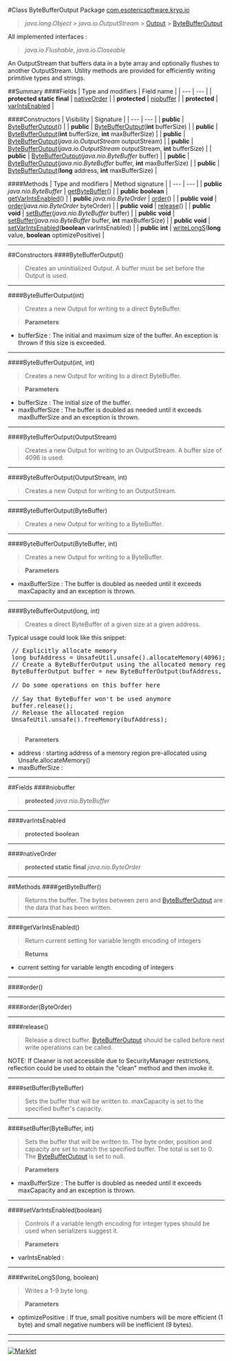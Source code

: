 #Class ByteBufferOutput
Package [com.esotericsoftware.kryo.io](README.md)<br>

> *java.lang.Object* > *java.io.OutputStream* > [Output](Output.md) > [ByteBufferOutput](ByteBufferOutput.md)

All implemented interfaces :
> *java.io.Flushable*, *java.io.Closeable*

An OutputStream that buffers data in a byte array and optionally flushes to another OutputStream. Utility methods are provided
 for efficiently writing primitive types and strings.


##Summary
####Fields
| Type and modifiers | Field name |
| --- | --- |
| **protected static final** | [nativeOrder](#nativeorder) |
| **protected** | [niobuffer](#niobuffer) |
| **protected** | [varIntsEnabled](#varintsenabled) |

####Constructors
| Visibility | Signature |
| --- | --- |
| **public** | [ByteBufferOutput](#bytebufferoutput)() |
| **public** | [ByteBufferOutput](#bytebufferoutputint)(**int** bufferSize) |
| **public** | [ByteBufferOutput](#bytebufferoutputint-int)(**int** bufferSize, **int** maxBufferSize) |
| **public** | [ByteBufferOutput](#bytebufferoutputoutputstream)(*java.io.OutputStream* outputStream) |
| **public** | [ByteBufferOutput](#bytebufferoutputoutputstream-int)(*java.io.OutputStream* outputStream, **int** bufferSize) |
| **public** | [ByteBufferOutput](#bytebufferoutputbytebuffer)(*java.nio.ByteBuffer* buffer) |
| **public** | [ByteBufferOutput](#bytebufferoutputbytebuffer-int)(*java.nio.ByteBuffer* buffer, **int** maxBufferSize) |
| **public** | [ByteBufferOutput](#bytebufferoutputlong-int)(**long** address, **int** maxBufferSize) |

####Methods
| Type and modifiers | Method signature |
| --- | --- |
| **public** *java.nio.ByteBuffer* | [getByteBuffer](#getbytebuffer)() |
| **public** **boolean** | [getVarIntsEnabled](#getvarintsenabled)() |
| **public** *java.nio.ByteOrder* | [order](#order)() |
| **public** **void** | [order](#orderbyteorder)(*java.nio.ByteOrder* byteOrder) |
| **public** **void** | [release](#release)() |
| **public** **void** | [setBuffer](#setbufferbytebuffer)(*java.nio.ByteBuffer* buffer) |
| **public** **void** | [setBuffer](#setbufferbytebuffer-int)(*java.nio.ByteBuffer* buffer, **int** maxBufferSize) |
| **public** **void** | [setVarIntsEnabled](#setvarintsenabledboolean)(**boolean** varIntsEnabled) |
| **public** **int** | [writeLongS](#writelongslong-boolean)(**long** value, **boolean** optimizePositive) |

---


##Constructors
####ByteBufferOutput()
> Creates an uninitialized Output. A buffer must be set before the Output is used.


---

####ByteBufferOutput(int)
> Creates a new Output for writing to a direct ByteBuffer.

> **Parameters**
* bufferSize : The initial and maximum size of the buffer. An exception is thrown if this size is exceeded.


---

####ByteBufferOutput(int, int)
> Creates a new Output for writing to a direct ByteBuffer.

> **Parameters**
* bufferSize : The initial size of the buffer.
* maxBufferSize : The buffer is doubled as needed until it exceeds maxBufferSize and an exception is thrown.


---

####ByteBufferOutput(OutputStream)
> Creates a new Output for writing to an OutputStream. A buffer size of 4096 is used.


---

####ByteBufferOutput(OutputStream, int)
> Creates a new Output for writing to an OutputStream.


---

####ByteBufferOutput(ByteBuffer)
> Creates a new Output for writing to a ByteBuffer.


---

####ByteBufferOutput(ByteBuffer, int)
> Creates a new Output for writing to a ByteBuffer.

> **Parameters**
* maxBufferSize : The buffer is doubled as needed until it exceeds maxCapacity and an exception is thrown.


---

####ByteBufferOutput(long, int)
> Creates a direct ByteBuffer of a given size at a given address.
 
 Typical usage could look like this snippet:
 
 <pre>
 // Explicitly allocate memory
 long bufAddress = UnsafeUtil.unsafe().allocateMemory(4096);
 // Create a ByteBufferOutput using the allocated memory region
 ByteBufferOutput buffer = new ByteBufferOutput(bufAddress, 4096);
 
 // Do some operations on this buffer here
 
 // Say that ByteBuffer won't be used anymore
 buffer.release();
 // Release the allocated region
 UnsafeUtil.unsafe().freeMemory(bufAddress);
 </pre>

> **Parameters**
* address : starting address of a memory region pre-allocated using Unsafe.allocateMemory()
* maxBufferSize : 


---


##Fields
####niobuffer
> **protected** *java.nio.ByteBuffer*

> 

---

####varIntsEnabled
> **protected** **boolean**

> 

---

####nativeOrder
> **protected static final** *java.nio.ByteOrder*

> 

---


##Methods
####getByteBuffer()
> Returns the buffer. The bytes between zero and [ByteBufferOutput](ByteBufferOutput.md) are the data that has been written.


---

####getVarIntsEnabled()
> Return current setting for variable length encoding of integers

> **Returns**
* current setting for variable length encoding of integers


---

####order()
> 


---

####order(ByteOrder)
> 


---

####release()
> Release a direct buffer. [ByteBufferOutput](ByteBufferOutput.md) should be called before next write operations can be called.
 
 NOTE: If Cleaner is not accessible due to SecurityManager restrictions, reflection could be used to obtain the "clean"
 method and then invoke it.


---

####setBuffer(ByteBuffer)
> Sets the buffer that will be written to. maxCapacity is set to the specified buffer's capacity.


---

####setBuffer(ByteBuffer, int)
> Sets the buffer that will be written to. The byte order, position and capacity are set to match the specified buffer. The
 total is set to 0. The [ByteBufferOutput](ByteBufferOutput.md) is set to null.

> **Parameters**
* maxBufferSize : The buffer is doubled as needed until it exceeds maxCapacity and an exception is thrown.


---

####setVarIntsEnabled(boolean)
> Controls if a variable length encoding for integer types should be used when serializers suggest it.

> **Parameters**
* varIntsEnabled : 


---

####writeLongS(long, boolean)
> Writes a 1-9 byte long.

> **Parameters**
* optimizePositive : If true, small positive numbers will be more efficient (1 byte) and small negative numbers will be
           inefficient (9 bytes).


---

---

[![Marklet](https://img.shields.io/badge/Generated%20by-Marklet-green.svg)](https://github.com/Faylixe/marklet)